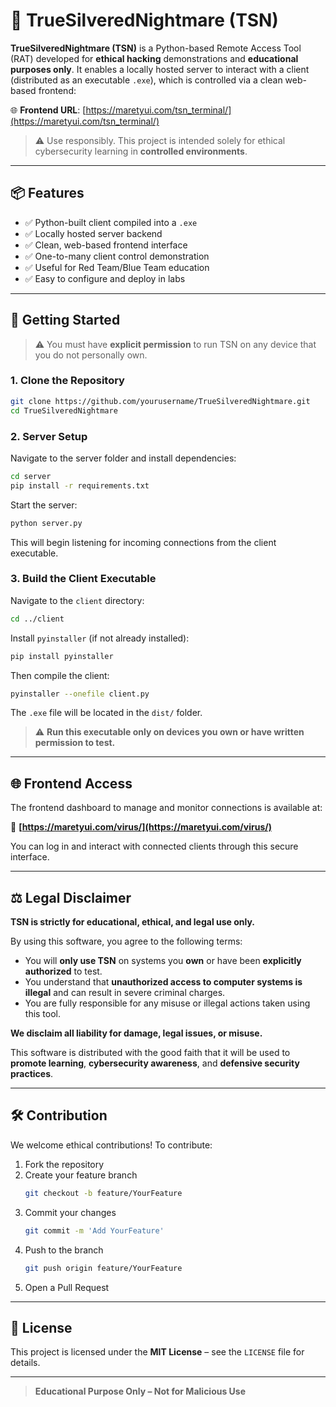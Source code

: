 # 🧠 TrueSilveredNightmare (TSN)

**TrueSilveredNightmare (TSN)** is a Python-based Remote Access Tool (RAT) developed for **ethical hacking** demonstrations and **educational purposes only**. It enables a locally hosted server to interact with a client (distributed as an executable `.exe`), which is controlled via a clean web-based frontend:

🌐 **Frontend URL**: [https://maretyui.com/tsn_terminal/](https://maretyui.com/tsn_terminal/)

> ⚠️ Use responsibly. This project is intended solely for ethical cybersecurity learning in **controlled environments**.

---

## 📦 Features

- ✅ Python-built client compiled into a `.exe`
- ✅ Locally hosted server backend
- ✅ Clean, web-based frontend interface
- ✅ One-to-many client control demonstration
- ✅ Useful for Red Team/Blue Team education
- ✅ Easy to configure and deploy in labs

---

## 🚀 Getting Started

> ⚠️ You must have **explicit permission** to run TSN on any device that you do not personally own.

### 1. Clone the Repository

```bash
git clone https://github.com/yourusername/TrueSilveredNightmare.git
cd TrueSilveredNightmare
```

### 2. Server Setup

Navigate to the server folder and install dependencies:

```bash
cd server
pip install -r requirements.txt
```

Start the server:

```bash
python server.py
```

This will begin listening for incoming connections from the client executable.

### 3. Build the Client Executable

Navigate to the `client` directory:

```bash
cd ../client
```

Install `pyinstaller` (if not already installed):

```bash
pip install pyinstaller
```

Then compile the client:

```bash
pyinstaller --onefile client.py
```

The `.exe` file will be located in the `dist/` folder.

> ⚠️ **Run this executable only on devices you own or have written permission to test.**

---

## 🌐 Frontend Access

The frontend dashboard to manage and monitor connections is available at:

🔗 **[https://maretyui.com/virus/](https://maretyui.com/virus/)**

You can log in and interact with connected clients through this secure interface.

---

## ⚖️ Legal Disclaimer

**TSN is strictly for educational, ethical, and legal use only.**

By using this software, you agree to the following terms:

- You will **only use TSN** on systems you **own** or have been **explicitly authorized** to test.
- You understand that **unauthorized access to computer systems is illegal** and can result in severe criminal charges.
- You are fully responsible for any misuse or illegal actions taken using this tool.

**We disclaim all liability for damage, legal issues, or misuse.**

This software is distributed with the good faith that it will be used to **promote learning**, **cybersecurity awareness**, and **defensive security practices**.

---

## 🛠️ Contribution

We welcome ethical contributions! To contribute:

1. Fork the repository  
2. Create your feature branch  
   ```bash
   git checkout -b feature/YourFeature
   ```
3. Commit your changes  
   ```bash
   git commit -m 'Add YourFeature'
   ```
4. Push to the branch  
   ```bash
   git push origin feature/YourFeature
   ```
5. Open a Pull Request

---

## 📄 License

This project is licensed under the **MIT License** – see the `LICENSE` file for details.

---

> **Educational Purpose Only – Not for Malicious Use**
